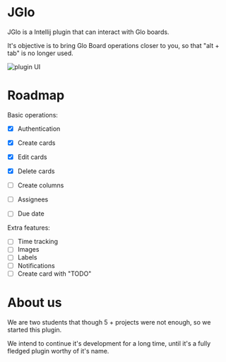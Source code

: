 # JGlo

JGlo is a Intellij plugin that can interact with Glo boards.

It's objective is to bring Glo Board operations closer to you, so that "alt + tab" is no longer used.


![plugin UI](https://github.com/jglo-team/JGlo/blob/master/UI.png)
# Roadmap

Basic operations:
+ [x] Authentication
+ [x] Create cards
+ [x] Edit cards
+ [x] Delete cards
+ [ ] Create columns
+ [ ] Assignees
+ [ ] Due date


Extra features:
+ [ ] Time tracking
+ [ ] Images
+ [ ] Labels
+ [ ] Notifications
+ [ ] Create card with "TODO" 

# About us
We are two students that though 5 + projects were not enough, so we started this plugin.

We intend to continue it's development for a long time, until it's a fully fledged plugin worthy of it's name.
